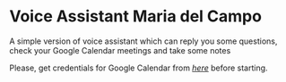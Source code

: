 # Voice Assistant Maria del Campo

A simple version of voice assistant which can reply you some questions, check your Google Calendar meetings and take some notes

Please, get credentials for Google Calendar from  *[here](https://developers.google.com/calendar/quickstart/python)* before starting.